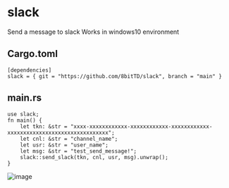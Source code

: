 # slack
Send a message to slack
Works in windows10 environment
## Cargo.toml
```
[dependencies]
slack = { git = "https://github.com/8bitTD/slack", branch = "main" }
```
## main.rs
```
use slack;
fn main() {
    let tkn: &str = "xxxx-xxxxxxxxxxxx-xxxxxxxxxxxx-xxxxxxxxxxxx-xxxxxxxxxxxxxxxxxxxxxxxxxxxxxxxx";
    let cnl: &str = "channel_name";
    let usr: &str = "user_name";
    let msg: &str = "test_send_message!";
    slack::send_slack(tkn, cnl, usr, msg).unwrap();
}
```
![image](https://user-images.githubusercontent.com/19583059/114428831-a60c8d80-9bf7-11eb-957d-b1ce169465ca.png)
